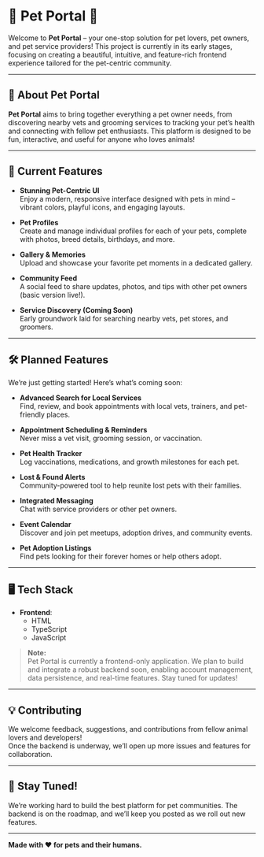 # 🐾 Pet Portal 🐾

Welcome to **Pet Portal** – your one-stop solution for pet lovers, pet owners, and pet service providers! This project is currently in its early stages, focusing on creating a beautiful, intuitive, and feature-rich frontend experience tailored for the pet-centric community.

---

## 🌟 About Pet Portal

**Pet Portal** aims to bring together everything a pet owner needs, from discovering nearby vets and grooming services to tracking your pet’s health and connecting with fellow pet enthusiasts. This platform is designed to be fun, interactive, and useful for anyone who loves animals!

---

## 🚀 Current Features

- **Stunning Pet-Centric UI**  
  Enjoy a modern, responsive interface designed with pets in mind – vibrant colors, playful icons, and engaging layouts.

- **Pet Profiles**  
  Create and manage individual profiles for each of your pets, complete with photos, breed details, birthdays, and more.

- **Gallery & Memories**  
  Upload and showcase your favorite pet moments in a dedicated gallery.

- **Community Feed**  
  A social feed to share updates, photos, and tips with other pet owners (basic version live!).

- **Service Discovery (Coming Soon)**  
  Early groundwork laid for searching nearby vets, pet stores, and groomers.

---

## 🛠️ Planned Features

We’re just getting started! Here’s what’s coming soon:

- **Advanced Search for Local Services**  
  Find, review, and book appointments with local vets, trainers, and pet-friendly places.

- **Appointment Scheduling & Reminders**  
  Never miss a vet visit, grooming session, or vaccination.

- **Pet Health Tracker**  
  Log vaccinations, medications, and growth milestones for each pet.

- **Lost & Found Alerts**  
  Community-powered tool to help reunite lost pets with their families.

- **Integrated Messaging**  
  Chat with service providers or other pet owners.

- **Event Calendar**  
  Discover and join pet meetups, adoption drives, and community events.

- **Pet Adoption Listings**  
  Find pets looking for their forever homes or help others adopt.

---

## 🖥️ Tech Stack

- **Frontend**:  
  - HTML  
  - TypeScript  
  - JavaScript

> **Note:**  
> Pet Portal is currently a frontend-only application. We plan to build and integrate a robust backend soon, enabling account management, data persistence, and real-time features. Stay tuned for updates!

---

## 💡 Contributing

We welcome feedback, suggestions, and contributions from fellow animal lovers and developers!  
Once the backend is underway, we’ll open up more issues and features for collaboration.

---

## 📢 Stay Tuned!

We’re working hard to build the best platform for pet communities. The backend is on the roadmap, and we’ll keep you posted as we roll out new features.

---

**Made with ❤️ for pets and their humans.**
